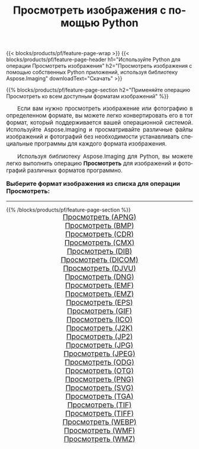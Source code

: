 ﻿---
title: Просмотреть изображения с помощью Python 
weight: 3920
url: /ru/python-net/viewer/ 
lang: ru
langdirlevel: 2
locales: zh-hans,ja,it,ru,de,es,fr,nl,id,lt,pl,pt,vi,tr,ko,zh-hant,ar,hi,th,sv,cs,uk,he
description: Применяйте библиотеку Aspose.Imaging, чтобы Просмотреть изображения и фотографии используя собственные Python приложения и серверные API.
---

{{< blocks/products/pf/feature-page-wrap >}}
{{< blocks/products/pf/feature-page-header h1="Используйте Python для операции Просмотреть изображения" h2="Просмотреть изображения с помощью собственных Python приложений, используя библиотеку Aspose.Imaging" downloadText="Скачать" >}}


{{% blocks/products/pf/feature-page-section  h2="Применяйте операцию Просмотреть ко всем доступным форматам изображений" %}}
<p align="justify" style="text-indent:2em;font-size:15px;">
Если вам нужно просмотреть изображение или фотографию в определенном формате, вы можете легко конвертировать его в тот формат, который поддерживается вашей операционной системой. Используйте Aspose.Imaging и просматривайте различные файлы изображений и фотографий без необходимости устанавливать специальные программы для каждого формата изображения.
</p>
<p align="justify" style="text-indent:2em;font-size:15px;">
Используя библиотеку Aspose.Imaging для Python, вы можете легко выполнить операцию <b>Просмотреть</b> для изображений и фотографий различных форматов программно.
</p>
<h3 style="margin-top:16px;">
Выберите формат изображения из списка для операции Просмотреть:
</h3>
<hr/>
{{% /blocks/products/pf/feature-page-section %}}
<div class="container-fluid productfamilypage bg-gray">
    <div class="convertypes bg-gray agp-content section">
        <div class="container">
		<div class="row other-converters" style="gap: 10px;font-size: 19px;text-align:center;">
		    <div class='col-md-3 other-converter remove-lp remove-rp'><a href="/imaging/ru/python-net/viewer/apng/" style="padding:15px;">Просмотреть (APNG)</a></div><div class='col-md-3 other-converter remove-lp remove-rp'><a href="/imaging/ru/python-net/viewer/bmp/" style="padding:15px;">Просмотреть (BMP)</a></div><div class='col-md-3 other-converter remove-lp remove-rp'><a href="/imaging/ru/python-net/viewer/cdr/" style="padding:15px;">Просмотреть (CDR)</a></div><div class='col-md-3 other-converter remove-lp remove-rp'><a href="/imaging/ru/python-net/viewer/cmx/" style="padding:15px;">Просмотреть (CMX)</a></div><div class='col-md-3 other-converter remove-lp remove-rp'><a href="/imaging/ru/python-net/viewer/dib/" style="padding:15px;">Просмотреть (DIB)</a></div><div class='col-md-3 other-converter remove-lp remove-rp'><a href="/imaging/ru/python-net/viewer/dicom/" style="padding:15px;">Просмотреть (DICOM)</a></div><div class='col-md-3 other-converter remove-lp remove-rp'><a href="/imaging/ru/python-net/viewer/djvu/" style="padding:15px;">Просмотреть (DJVU)</a></div><div class='col-md-3 other-converter remove-lp remove-rp'><a href="/imaging/ru/python-net/viewer/dng/" style="padding:15px;">Просмотреть (DNG)</a></div><div class='col-md-3 other-converter remove-lp remove-rp'><a href="/imaging/ru/python-net/viewer/emf/" style="padding:15px;">Просмотреть (EMF)</a></div><div class='col-md-3 other-converter remove-lp remove-rp'><a href="/imaging/ru/python-net/viewer/emz/" style="padding:15px;">Просмотреть (EMZ)</a></div><div class='col-md-3 other-converter remove-lp remove-rp'><a href="/imaging/ru/python-net/viewer/eps/" style="padding:15px;">Просмотреть (EPS)</a></div><div class='col-md-3 other-converter remove-lp remove-rp'><a href="/imaging/ru/python-net/viewer/gif/" style="padding:15px;">Просмотреть (GIF)</a></div><div class='col-md-3 other-converter remove-lp remove-rp'><a href="/imaging/ru/python-net/viewer/ico/" style="padding:15px;">Просмотреть (ICO)</a></div><div class='col-md-3 other-converter remove-lp remove-rp'><a href="/imaging/ru/python-net/viewer/j2k/" style="padding:15px;">Просмотреть (J2K)</a></div><div class='col-md-3 other-converter remove-lp remove-rp'><a href="/imaging/ru/python-net/viewer/jp2/" style="padding:15px;">Просмотреть (JP2)</a></div><div class='col-md-3 other-converter remove-lp remove-rp'><a href="/imaging/ru/python-net/viewer/jpg/" style="padding:15px;">Просмотреть (JPG)</a></div><div class='col-md-3 other-converter remove-lp remove-rp'><a href="/imaging/ru/python-net/viewer/jpeg/" style="padding:15px;">Просмотреть (JPEG)</a></div><div class='col-md-3 other-converter remove-lp remove-rp'><a href="/imaging/ru/python-net/viewer/odg/" style="padding:15px;">Просмотреть (ODG)</a></div><div class='col-md-3 other-converter remove-lp remove-rp'><a href="/imaging/ru/python-net/viewer/otg/" style="padding:15px;">Просмотреть (OTG)</a></div><div class='col-md-3 other-converter remove-lp remove-rp'><a href="/imaging/ru/python-net/viewer/png/" style="padding:15px;">Просмотреть (PNG)</a></div><div class='col-md-3 other-converter remove-lp remove-rp'><a href="/imaging/ru/python-net/viewer/svg/" style="padding:15px;">Просмотреть (SVG)</a></div><div class='col-md-3 other-converter remove-lp remove-rp'><a href="/imaging/ru/python-net/viewer/tga/" style="padding:15px;">Просмотреть (TGA)</a></div><div class='col-md-3 other-converter remove-lp remove-rp'><a href="/imaging/ru/python-net/viewer/tif/" style="padding:15px;">Просмотреть (TIF)</a></div><div class='col-md-3 other-converter remove-lp remove-rp'><a href="/imaging/ru/python-net/viewer/tiff/" style="padding:15px;">Просмотреть (TIFF)</a></div><div class='col-md-3 other-converter remove-lp remove-rp'><a href="/imaging/ru/python-net/viewer/webp/" style="padding:15px;">Просмотреть (WEBP)</a></div><div class='col-md-3 other-converter remove-lp remove-rp'><a href="/imaging/ru/python-net/viewer/wmf/" style="padding:15px;">Просмотреть (WMF)</a></div><div class='col-md-3 other-converter remove-lp remove-rp'><a href="/imaging/ru/python-net/viewer/wmz/" style="padding:15px;">Просмотреть (WMZ)</a></div>
                </div>
        </div>
    </div>
</div>
<br/>
